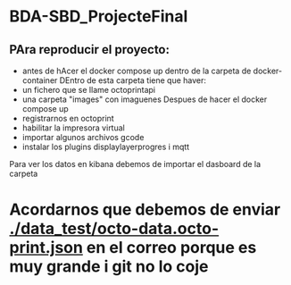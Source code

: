 # BDA-SBD_ProjecteFinal
## PAra reproducir el proyecto:
- antes de hAcer el docker compose up dentro de la carpeta de docker-container
DEntro de esta carpeta tiene que haver:
- un fichero que se llame octoprintapi
- una carpeta "images" con imaguenes
Despues de hacer el docker compose up 
- registrarnos en octoprint
- habilitar la impresora virtual 
- importar algunos archivos gcode 
- instalar los plugins displaylayerprogres i mqtt

Para ver los datos en kibana debemos de importar el dasboard de la carpeta

# Acordarnos que debemos de enviar [./data_test/octo-data.octo-print.json](./data_test/octo-data.octo-print.json) en el correo porque es muy grande i git no lo coje